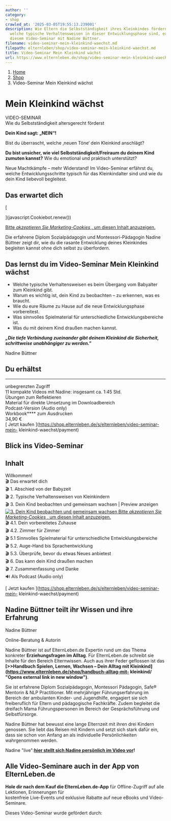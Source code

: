 ```yaml
---
author: ''
category:
- shop
crawled_at: '2025-03-05T19:55:13.239001'
description: Wie Eltern die Selbstständigkeit ihres Kleinkindes fördern können und
  welche typische Verhaltensweisen in dieser Entwicklungsphase sind, erfährst du in
  diesem Video-Seminar mit Nadine Büttner.
filename: video-seminar-mein-kleinkind-waechst.md
filepath: elternleben/shop/video-seminar-mein-kleinkind-waechst.md
title: Video-Seminar Mein Kleinkind wächst
url: https://www.elternleben.de/shop/video-seminar-mein-kleinkind-waechst/
---
```


  1. [ Home ](/)
  2. [ Shop ](/shop)
  3. Video-Seminar Mein Kleinkind wächst



#  Mein Kleinkind wächst

VIDEO-SEMINAR  
Wie du Selbstständigkeit altersgerecht förderst

**Dein Kind sagt: „NEIN“!**

Bist du überrascht, welche ‚neuen Töne‘ dein Kleinkind anschlägt?

**Du bist unsicher, wie viel Selbstständigkeit/Freiraum du deinem Kind zumuten
kannst?** Wie du emotional und praktisch unterstützt?

Neue Machtkämpfe – mehr Widerstand! Im Video-Seminar erfährst du, welche
Entwicklungsschritte typisch für das Kleinkindalter sind und wie du dein Kind
liebevoll begleitest.

##  Das erwartet dich

[

](javascript:Cookiebot.renew\(\))

[Bitte _akzeptieren Sie Marketing-Cookies_ , um diesen Inhalt
anzuzeigen.](javascript:Cookiebot.renew\(\))

Die erfahrene Diplom Sozialpädagogin und Montessori-Pädagogin Nadine Büttner
zeigt dir, wie du die rasante Entwicklung deines Kleinkindes begleiten kannst
ohne dich selbst zu überfordern.

##  Das lernst du im Video-Seminar Mein Kleinkind wächst

  * Welche typische Verhaltensweisen es beim Übergang vom Babyalter zum Kleinkind gibt.
  * Warum es wichtig ist, dein Kind zu beobachten – zu erkennen, was es braucht.
  * Wie du eure Räume zu Hause auf die neue Entwicklungsphase vorbereitest.
  * Was sinnvolles Spielmaterial für unterschiedliche Entwicklungsbereiche ist.
  * Was du mit deinem Kind draußen machen kannst.

**_„Die tiefe Verbindung zueinander gibt deinem Kleinkind die Sicherheit,
schrittweise unabhängiger zu werden."_**

Nadine Büttner

## Du erhältst  
  
---  
 unbegrenzten Zugriff  
 11 kompakte Videos mit Nadine:
insgesamt ca. 1:45 Std.  
 Übungen zum Reflektieren  
 Material für direkte Umsetzung
im Downloadbereich  
 Podcast-Version (Audio only)  
 Workbook**** zum Ausdrucken  
34,90 €  
[ Jetzt kaufen ](https://shop.elternleben.de/s/elternleben/video-seminar-mein-
kleinkind-waechst/payment)  
  
##  Blick ins Video-Seminar

Inhalt  
---  
Willkommen!  
🎬 Das erwartet dich  
🎬 1\. Abschied von der Babyzeit  
🎬 2\. Typische Verhaltensweisen von Kleinkindern  
🎬 3\. Dein Kind beobachten und gemeinsam wachsen  |  Preview anzeigen  
[ ![3. Dein Kind beobachten und gemeinsam
wachsen](https://img.youtube.com/vi/p9J_zZvlJho/maxresdefault.jpg)
](javascript:Cookiebot.renew\(\)) [Bitte _akzeptieren Sie Marketing-Cookies_ ,
um diesen Inhalt anzuzeigen.](javascript:Cookiebot.renew\(\))  
🎬 4.1. Dein vorbereitetes Zuhause  
🎬 4.2. Zimmer für Zimmer  
🎬 5.1 Sinnvolles Spielmaterial für unterschiedliche Entwicklungsbereiche  
🎬 5.2. Auge-Hand bis Sprachentwicklung  
🎬 5.3. Überprüfe, bevor du etwas Neues anbietest  
🎬 6\. Das kann dein Kind draußen machen  
🎬 7\. Zusammenfassung und Danke  
🔊 Als Podcast (Audio only)  
  
[ Jetzt kaufen ](https://shop.elternleben.de/s/elternleben/video-seminar-mein-
kleinkind-waechst/payment)

##  Nadine Büttner teilt ihr Wissen und ihre Erfahrung



Nadine Büttner

Online-Beratung & Autorin

Nadine Büttner ist auf ElternLeben.de Expertin rund um das Thema konkreter
**Erziehungsfragen im Alltag**. Für ElternLeben.de schreibt sie Inhalte für
den Bereich Elternwissen. Auch aus ihrer Feder geflossen ist das [
](https://www.elternleben.de/shop/handbuch-alltag-mit-kleinkind/ "Opens
external link in new window")**[>>Handbuch Spielen, Lernen, Wachsen – Dein
Alltag mit Kleinkind](https://www.elternleben.de/shop/handbuch-alltag-mit-
kleinkind/ "Opens external link in new window")**.

Sie ist erfahrene Diplom Sozialpädagogin, Montessori Pädagogin, Safe® Mentorin
& NLP Practitioner. Mit mehrjähriger Führungserfahrung im Bereich der
ambulanten Kinder- und Jugendhilfe, engagiert sie sich freiberuflich für
Eltern und pädagogische Fachkräfte. Zudem begleitet die dreifach Mama
Führungspersonen im Bereich der Gesprächsführung und Selbstfürsorge.

Nadine Büttner hat bewusst eine lange Elternzeit mit ihren drei Kindern
genossen. Sie liebt das Reisen mit Kindern und setzt sich stark dafür ein,
dass sie schon von Anfang an als individuelle Persönlichkeiten wahrgenommen
werden.

Nadine "live":**[hier stellt sich Nadine persönlich im Video
vor](https://www.elternleben.de/ueber-uns/experten/nadine-buettner/)!**

##  Alle Video-Seminare auch in der App von ElternLeben.de

**Hole dir nach dem Kauf die ElternLeben.de-App** für Offline-Zugriff auf alle
Lektionen, Erinnerungen für  
kostenfreie Live-Events und exklusive Rabatte auf neue eBooks und Video-
Seminare.

[ 
](https://play.google.com/store/apps/details?id=com.elternleben.app)

[ 
](https://apps.apple.com/app/id1611753266)

Dieses Video-Seminar wurde gefördert durch:



